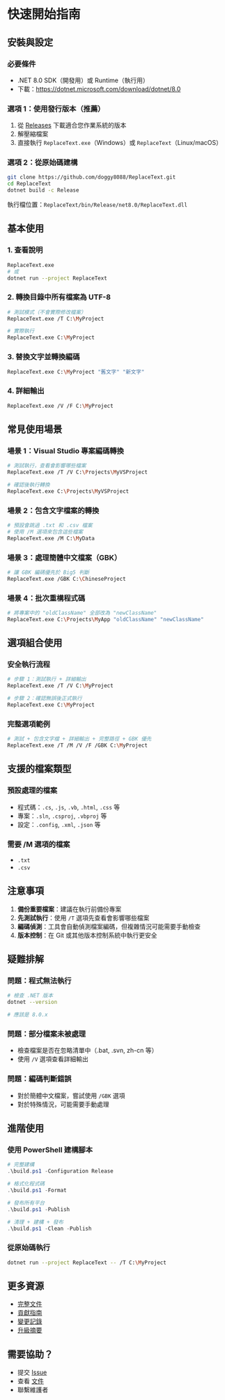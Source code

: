 # 快速開始指南

## 安裝與設定

### 必要條件

- .NET 8.0 SDK（開發用）或 Runtime（執行用）
- 下載：https://dotnet.microsoft.com/download/dotnet/8.0

### 選項 1：使用發行版本（推薦）

1. 從 [Releases](https://github.com/doggy8088/ReplaceText/releases) 下載適合您作業系統的版本
2. 解壓縮檔案
3. 直接執行 `ReplaceText.exe`（Windows）或 `ReplaceText`（Linux/macOS）

### 選項 2：從原始碼建構

```bash
git clone https://github.com/doggy8088/ReplaceText.git
cd ReplaceText
dotnet build -c Release
```

執行檔位置：`ReplaceText/bin/Release/net8.0/ReplaceText.dll`

## 基本使用

### 1. 查看說明

```bash
ReplaceText.exe
# 或
dotnet run --project ReplaceText
```

### 2. 轉換目錄中所有檔案為 UTF-8

```bash
# 測試模式（不會實際修改檔案）
ReplaceText.exe /T C:\MyProject

# 實際執行
ReplaceText.exe C:\MyProject
```

### 3. 替換文字並轉換編碼

```bash
ReplaceText.exe C:\MyProject "舊文字" "新文字"
```

### 4. 詳細輸出

```bash
ReplaceText.exe /V /F C:\MyProject
```

## 常見使用場景

### 場景 1：Visual Studio 專案編碼轉換

```bash
# 測試執行，查看會影響哪些檔案
ReplaceText.exe /T /V C:\Projects\MyVSProject

# 確認後執行轉換
ReplaceText.exe C:\Projects\MyVSProject
```

### 場景 2：包含文字檔案的轉換

```bash
# 預設會跳過 .txt 和 .csv 檔案
# 使用 /M 選項來包含這些檔案
ReplaceText.exe /M C:\MyData
```

### 場景 3：處理簡體中文檔案（GBK）

```bash
# 讓 GBK 編碼優先於 Big5 判斷
ReplaceText.exe /GBK C:\ChineseProject
```

### 場景 4：批次重構程式碼

```bash
# 將專案中的 "oldClassName" 全部改為 "newClassName"
ReplaceText.exe C:\Projects\MyApp "oldClassName" "newClassName"
```

## 選項組合使用

### 安全執行流程

```bash
# 步驟 1：測試執行 + 詳細輸出
ReplaceText.exe /T /V C:\MyProject

# 步驟 2：確認無誤後正式執行
ReplaceText.exe C:\MyProject
```

### 完整選項範例

```bash
# 測試 + 包含文字檔 + 詳細輸出 + 完整路徑 + GBK 優先
ReplaceText.exe /T /M /V /F /GBK C:\MyProject
```

## 支援的檔案類型

### 預設處理的檔案

- 程式碼：`.cs`, `.js`, `.vb`, `.html`, `.css` 等
- 專案：`.sln`, `.csproj`, `.vbproj` 等
- 設定：`.config`, `.xml`, `.json` 等

### 需要 /M 選項的檔案

- `.txt`
- `.csv`

## 注意事項

1. **備份重要檔案**：建議在執行前備份專案
2. **先測試執行**：使用 `/T` 選項先查看會影響哪些檔案
3. **編碼偵測**：工具會自動偵測檔案編碼，但複雜情況可能需要手動檢查
4. **版本控制**：在 Git 或其他版本控制系統中執行更安全

## 疑難排解

### 問題：程式無法執行

```bash
# 檢查 .NET 版本
dotnet --version

# 應該是 8.0.x
```

### 問題：部分檔案未被處理

- 檢查檔案是否在忽略清單中（.bat, .svn, zh-cn 等）
- 使用 `/V` 選項查看詳細輸出

### 問題：編碼判斷錯誤

- 對於簡體中文檔案，嘗試使用 `/GBK` 選項
- 對於特殊情況，可能需要手動處理

## 進階使用

### 使用 PowerShell 建構腳本

```powershell
# 完整建構
.\build.ps1 -Configuration Release

# 格式化程式碼
.\build.ps1 -Format

# 發布所有平台
.\build.ps1 -Publish

# 清理 + 建構 + 發布
.\build.ps1 -Clean -Publish
```

### 從原始碼執行

```bash
dotnet run --project ReplaceText -- /T C:\MyProject
```

## 更多資源

- [完整文件](README.md)
- [貢獻指南](CONTRIBUTING.md)
- [變更記錄](CHANGELOG.md)
- [升級摘要](UPGRADE_SUMMARY.md)

## 需要協助？

- 提交 [Issue](https://github.com/doggy8088/ReplaceText/issues)
- 查看 [文件](README.md)
- 聯繫維護者
